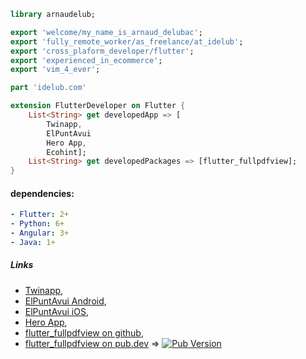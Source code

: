 ```dart
library arnaudelub;

export 'welcome/my_name_is_arnaud_delubac';
export 'fully_remote_worker/as_freelance/at_idelub';
export 'cross_plaform_developer/flutter';
export 'experienced_in_ecommerce';
export 'vim_4_ever';

```

```dart
part 'idelub.com'
```

```dart
extension FlutterDeveloper on Flutter {
    List<String> get developedApp => [
        Twinapp,
        ElPuntAvui
        Hero App,
        Ecohint];
    List<String> get developedPackages => [flutter_fullpdfview];
}
```

#### dependencies:

```yaml
- Flutter: 2+
- Python: 6+
- Angular: 3+
- Java: 1+
```

##### Links

- [Twinapp](https://www.twinapp.net/),
- [ElPuntAvui Android](https://play.google.com/store/apps/details?id=cat.epa.quiosc.epan&gl=ES),
- [ElPuntAvui iOS](https://apps.apple.com/us/app/el-punt-avui-nacional-v2/id1505758634),
- [Hero App](https://behero.app),
- [flutter_fullpdfview on github](https://github.com/arnaudelub/flutter_fullpdfview),
- [flutter_fullpdfview on pub.dev](https://pub.dev/packages/flutter_fullpdfview) => [![Pub Version](https://img.shields.io/pub/v/flutter_fullpdfview)](https://pub.dev/packages/flutter_fullpdfview)

<!--
**arnaudelub/arnaudelub** is a ✨ _special_ ✨ repository because its `README.md` (this file) appears on your GitHub profile.

Here are some ideas to get you started:

- 🔭 I’m currently working on ...
- 🌱 I’m currently learning ...
- 👯 I’m looking to collaborate on ...
- 🤔 I’m looking for help with ...
- 💬 Ask me about ...
- 📫 How to reach me: ...
- 😄 Pronouns: ...
- ⚡ Fun fact: ...
-->
